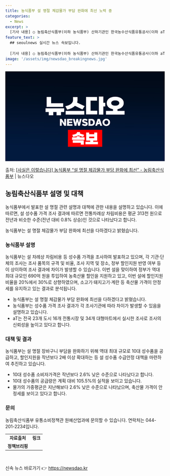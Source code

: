 ```yaml
---
title: 농식품부 설 명절 체감물가 부담 완화에 최선 노력 중
categories:
  - News
excerpt: >
  [기사 내용] ○ 농림축산식품부(이하 농식품부) 산하기관인 한국농수산식품유통공사(이하 aT)와 민간기관의 설…
feature_text: >
  ## seoulnews 실시간 뉴스 속보입니다.

  [기사 내용] ○ 농림축산식품부(이하 농식품부) 산하기관인 한국농수산식품유통공사(이하 aT)와 민간기관의 설…
image: '/assets/img/newsdao_breakingnews.jpg'
---
```


![뉴스다오 속보](/assets/img/newsdao_breakingnews.jpg)

<p>출처: <a href="https://newsdao.kr/3107" rel="dofollow">[사실은 이렇습니다] 농식품부 “설 명절 체감물가 부담 완화에 최선” - 농림축산식품부</a> | 뉴스다오</p>

<h2 data-ke-size="size26">농림축산식품부 설명 및 대책</h2>
농식품부에서 발표한 설 명절 관련 설명과 대책에 관한 내용을 설명하고 있습니다. 이에 따르면, 설 성수품 가격 조사 결과에 따르면 전통차례상 차림비용은 평균 313천 원으로 전년과 비슷한 수준(전년 대비 0.8% 상승)인 것으로 나타났다고 합니다.

<p data-ke-size="size16">농식품부는 설 명절 체감물가 부담 완화에 최선을 다하겠다고 밝혔습니다.</p>

<h3 data-ke-size="size24">농식품부 설명</h3>
농식품부는 설 차례상 차림비용 등 성수품 가격을 조사하여 발표하고 있으며, 각 기관·단체의 조사는 조사 품목의 규격 및 비율, 조사 지역 및 장소, 정부 할인지원 반영 여부 등이 상이하여 조사 결과에 차이가 발생할 수 있습니다. 이번 설을 맞이하여 정부가 역대 최대 규모인 690억 원을 투입하여 농축산물 할인을 지원하고 있고, 이번 설에 할인지원 비율을 20%에서 30%로 상향하였으며, 소고기·돼지고기·계란 등 축산물 가격이 안정세를 유지하고 있는 결과로 분석됩니다.

<ul>
  <li>농식품부는 설 명절 체감물가 부담 완화에 최선을 다하겠다고 밝혔습니다.</li>
  <li>농식품부는 성수품 가격 조사 결과가 각 조사기관에 따라 차이가 발생할 수 있음을 설명하고 있습니다.</li>
  <li>aT는 전국 23개 도시 16개 전통시장 및 34개 대형마트에서 실시한 조사로 조사의 신뢰성을 높이고 있다고 합니다.</li>
</ul>

<h3 data-ke-size="size24">대책 및 결과</h3>
농식품부는 설 명절 장바구니 부담을 완화하기 위해 역대 최대 규모로 10대 성수품을 공급하고, 할인지원을 작년보다 2배 이상 확대하는 등 설 성수품 수급안정 대책을 마련하여 추진하고 있습니다.

<ul>
  <li>10대 성수품 소비자가격은 작년보다 2.6% 낮은 수준으로 나타났다고 합니다.</li>
  <li>10대 성수품의 공급량은 계획 대비 105.5%의 실적을 보이고 있습니다.</li>
  <li>물가의 가중평균은 지난해보다 2.6% 낮은 수준으로 나타났으며, 축산물 가격이 안정세를 보이고 있다고 합니다.</li>
</ul>

<h3 data-ke-size="size24">문의</h3>
농림축산식품부 유통소비정책관 원예산업과에 문의할 수 있습니다. 연락처는 044-201-2234입니다.

<table>
  <tr>
    <td style="text-align: center; height: 17px;"><b>자료출처</b></td>
    <td style="text-align: center; height: 17px;"><b>링크</b></td>
  </tr>
  <tr>
    <td style="text-align: center; height: 17px;"><b>정책브리핑</b></td>
    <td style="text-align: center; height: 17px;"><b></b></td>
  </tr>
</table>

<p data-ke-size="size16">&nbsp;</p> 

신속 뉴스 바로가기 👉 <a href="https://newsdao.kr" rel="dofollow">https://newsdao.kr</a>


